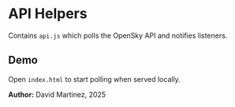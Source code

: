 # API Helpers

Contains `api.js` which polls the OpenSky API and notifies listeners.

## Demo
Open `index.html` to start polling when served locally.

**Author:** David Martinez, 2025
